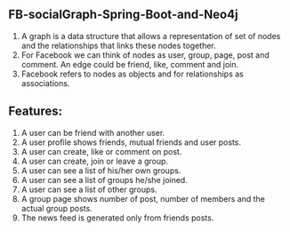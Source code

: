 ## FB-socialGraph-Spring-Boot-and-Neo4j

1. A graph is a data structure that allows a representation of set of nodes and the relationships that links these nodes together. 
2. For Facebook we can think of nodes as user, group, page, post and comment. An edge could be friend, like, comment and join.
3. Facebook refers to nodes as objects and for relationships as associations.

## Features: 

1. A user can be friend with another user.
2. A user profile shows friends, mutual friends and user posts.
3. A user can create, like or comment on post.
4. A user can create, join or leave a group.
5. A user can see a list of his/her own groups.
6. A user can see a list of groups he/she joined.
7. A user can see a list of other groups.
8. A group page shows number of post, number of members and the actual group posts.
9. The news feed is generated only from friends posts.
